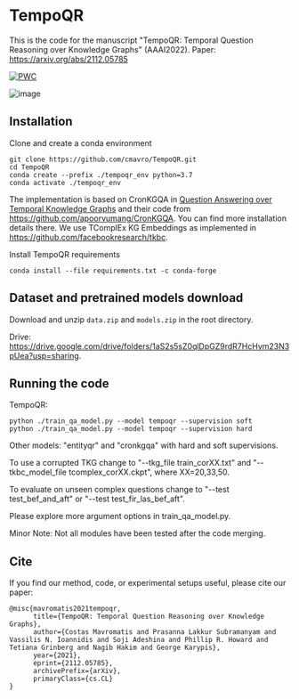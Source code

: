 # TempoQR
This is the code for the manuscript "TempoQR: Temporal Question Reasoning over Knowledge Graphs" (AAAI2022).
Paper: https://arxiv.org/abs/2112.05785

[![PWC](https://img.shields.io/endpoint.svg?url=https://paperswithcode.com/badge/tempoqr-temporal-question-reasoning-over/question-answering-on-cronquestions)](https://paperswithcode.com/sota/question-answering-on-cronquestions?p=tempoqr-temporal-question-reasoning-over)

![image](https://user-images.githubusercontent.com/43810712/151389025-c783018e-b5cb-4585-bd24-a6cb9d015f9f.png)

## Installation

Clone and create a conda environment
``` 
git clone https://github.com/cmavro/TempoQR.git
cd TempoQR
conda create --prefix ./tempoqr_env python=3.7
conda activate ./tempoqr_env
```
<!-- Make sure ``python`` and ``pip`` commands point to ``./tempoqr_env``. Output of ``which`` should be something like
```
which python
[...]/TempoQR/tempoqr_env/bin/python
```
If this is not the case, try replacing ``python`` with ``python3``. If that works, replace ``python`` with ``python3`` in all commands below.
 -->
The implementation is based on CronKGQA in [Question Answering over Temporal Knowledge Graphs](https://arxiv.org/abs/2106.01515) and their code from https://github.com/apoorvumang/CronKGQA. You can find more installation details there.
We use TComplEx KG Embeddings as implemented in https://github.com/facebookresearch/tkbc.

Install TempoQR requirements
```
conda install --file requirements.txt -c conda-forge
```

## Dataset and pretrained models download

Download and unzip ``data.zip`` and ``models.zip`` in the root directory.

Drive: https://drive.google.com/drive/folders/1aS2s5sZ0qlDpGZ9rdR7HcHym23N3pUea?usp=sharing.

## Running the code


TempoQR:
```
python ./train_qa_model.py --model tempoqr --supervision soft
python ./train_qa_model.py --model tempoqr --supervision hard
 ```
 
Other models: "entityqr" and "cronkgqa" with hard and soft supervisions.
 
To use a corrupted TKG change to "--tkg_file train_corXX.txt" and "--tkbc_model_file tcomplex_corXX.ckpt", where XX=20,33,50.

To evaluate on unseen complex questions change to "--test test_bef_and_aft" or "--test test_fir_las_bef_aft".

Please explore more argument options in train_qa_model.py.

Minor Note: Not all modules have been tested after the code merging.

## Cite

If you find our method, code, or experimental setups useful, please cite our paper:
```
@misc{mavromatis2021tempoqr,
      title={TempoQR: Temporal Question Reasoning over Knowledge Graphs}, 
      author={Costas Mavromatis and Prasanna Lakkur Subramanyam and Vassilis N. Ioannidis and Soji Adeshina and Phillip R. Howard and Tetiana Grinberg and Nagib Hakim and George Karypis},
      year={2021},
      eprint={2112.05785},
      archivePrefix={arXiv},
      primaryClass={cs.CL}
}
```

